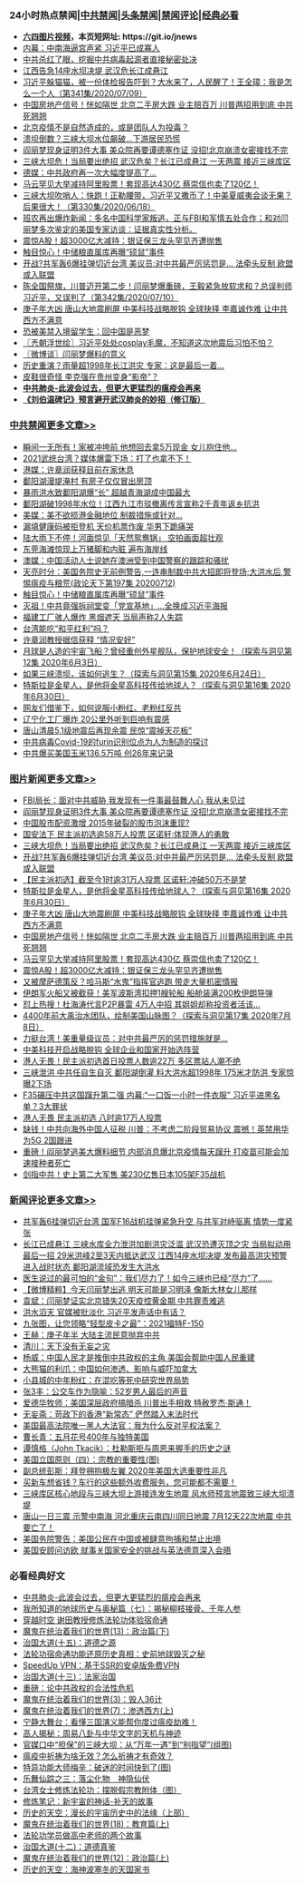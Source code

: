 <div id="tt">
<h3>24小时热点禁闻|<a href="#%E4%B8%AD%E5%85%B1%E7%A6%81%E9%97%BB%E6%9B%B4%E5%A4%9A%E6%96%87%E7%AB%A0">中共禁闻</a>|<a href="#%E5%9B%BE%E7%89%87%E6%96%B0%E9%97%BB%E6%9B%B4%E5%A4%9A%E6%96%87%E7%AB%A0">头条禁闻</a>|<a href="#%E6%96%B0%E9%97%BB%E8%AF%84%E8%AE%BA%E6%9B%B4%E5%A4%9A%E6%96%87%E7%AB%A0">禁闻评论|<a href="#%E5%BF%85%E7%9C%8B%E7%BB%8F%E5%85%B8%E5%A5%BD%E6%96%87">经典必看</a></h3>
<ul>
<li><b><a href="http://d1.bdrive.tk/64.mp4" target="_blank">六四图片视频</a>，本页短网址: https://git.io/jnews</b></li>
<li><a href="https://github.com/fqnews/bnews/blob/master/cbnews/20200712/1359653.md">内幕：中南海逼宫声紧 习近平已成寡人</a></li>
<li><a href="https://github.com/fqnews/bnews/blob/master/cbnews/20200712/1359632.md">中共杀红了眼，挖掘中共病毒起源者直接秘密处决</a></li>
<li><a href="https://github.com/fqnews/bnews/blob/master/cbnews/20200712/1359666.md">江西告急14座水坝决堤 武汉危长江成悬江</a></li>
<li><a href="https://github.com/fqnews/bnews/blob/master/bannedvideo/20200712/1359739.md">习近平躲猫猫，被一份体检报告吓到？大水来了，人民醒了！王全璋：我是怎么一个人（第341集/2020/07/09）</a></li>
<li><a href="https://github.com/fqnews/bnews/blob/master/topimagenews/20200712/1359707.md">中国房地产信号！恍如隔世 北京二手房大跌 业主赔百万 川普两招用到底 中共死翘翘</a></li>
<li><a href="https://github.com/fqnews/bnews/blob/master/cbnews/20200712/1359667.md">北京疫情不是自然造成的，或是团队人为投毒？</a></li>
<li><a href="https://github.com/fqnews/bnews/blob/master/cnnews/20200712/1359695.md">溃坝倒数？三峡大坝水位飙破…下游居民恐慌</a></li>
<li><a href="https://github.com/fqnews/bnews/blob/master/topimagenews/20200713/1359855.md">阎丽梦现身证明3件大事 美众院再要谭德塞作证 没招!北京崩溃女密接找不完</a></li>
<li><a href="https://github.com/fqnews/bnews/blob/master/topimagenews/20200712/1359836.md">三峡大坝危！当局要出绝招 武汉危矣？长江已成悬江 一天两震 接近三峡库区</a></li>
<li><a href="https://github.com/fqnews/bnews/blob/master/cbnews/20200712/1359672.md">德媒：中共政府再一次大幅度提高了... </a></li>
<li><a href="https://github.com/fqnews/bnews/blob/master/topimagenews/20200712/1359679.md">马云罕见大举减持阿里股票！套现高达430亿 蔡崇信也卖了120亿！</a></li>
<li><a href="https://github.com/fqnews/bnews/blob/master/bannedvideo/20200712/1359729.md">三峡大坝吹哨人：快跑！正勒腰带，习近平又撒币了！中美夏威夷会谈无果？后果很大！（第330集/2020/06/18）</a></li>
<li><a href="https://github.com/fqnews/bnews/blob/master/bannedvideo/20200713/1359903.md">班农再出爆炸新闻：多名中国科学家叛逃，正与FBI和军情五处合作；和对闫丽梦多次鉴定的美国专家访谈：证据真实性分析。</a></li>
<li><a href="https://github.com/fqnews/bnews/blob/master/topimagenews/20200712/1359637.md">震惊A股！超3000亿大减持：银证保三龙头罕见齐遭抛售</a></li>
<li><a href="https://github.com/fqnews/bnews/blob/master/cbnews/20200713/1359900.md">触目惊心！中储粮直属库再曝“硕鼠”事件</a></li>
<li><a href="https://github.com/fqnews/bnews/blob/master/topimagenews/20200712/1359808.md">开战?共军轰6爆挂弹切近台湾 美议员:对中共最严厉惩罚是… 法牵头反制 欧盟或入联盟</a></li>
<li><a href="https://github.com/fqnews/bnews/blob/master/bannedvideo/20200712/1359740.md">陈全国祭旗，川普迈开第二步！闫丽梦爆重磅，王毅紧急放软求和？总误判师习近平，又误判了（第342集/2020/07/10）</a></li>
<li><a href="https://github.com/fqnews/bnews/blob/master/topimagenews/20200712/1359718.md">庚子年大凶 唐山大地震刷屏 中美科技战略脱钩 全球抉择 李嘉诚作难 让中共西方不满意</a></li>
<li><a href="https://github.com/fqnews/bnews/blob/master/cnnews/20200712/1359704.md">恐被美禁入境留学生：回中国是恶梦</a></li>
<li><a href="https://github.com/fqnews/bnews/blob/master/ssgc/20200713/1359879.md">〖兲朝浮世绘〗习近平处处cosplay毛魔，不知道这次地震后习怕不怕？</a></li>
<li><a href="https://github.com/fqnews/bnews/blob/master/ssgc/20200712/1359618.md">〖微博谈〗闫丽梦爆料的意义</a></li>
<li><a href="https://github.com/fqnews/bnews/blob/master/cnnews/20200712/1359641.md">历史重演？雨量超1998年长江洪灾 专家：这是最后一着…</a></li>
<li><a href="https://github.com/fqnews/bnews/blob/master/cnnews/20200712/1359655.md">皮鞋很奇怪 李克强在贵州变身“影帝”？</a></li>
<li><b><a href="https://github.com/fqnews/bnews/blob/master/comments/20200211/1275071.md" target="_blank">中共肺炎-此波会过去，但更大更猛烈的瘟疫会再来</a></b></li>
<li><b><a href="https://github.com/fqnews/bnews/blob/master/comments/20200207/1272816.md" target="_blank">《刘伯温碑记》预言避开武汉肺炎的妙招（修订版）</a></b></li>
</ul>
</div>

<div class="catlist">
<h3><a href="https://github.com/fqnews/bnews/blob/master/cbnews/" target="_blank">中共禁闻</a><span><a href="https://github.com/fqnews/bnews/blob/master/cbnews/" target="_blank" rel="nofollow">更多文章>></a></span></h3>
<ul>
<li><a href="https://github.com/fqnews/bnews/blob/master/cbnews/20200713/1360019.md" target="_blank">瞬间一无所有！家被冲垮前 他想回去拿5万现金 女儿抱住他…</a></li>
<li><a href="https://github.com/fqnews/bnews/blob/master/cbnews/20200713/1360009.md" target="_blank">2021武统台湾？媒体爆雷下场：打了也拿不下！</a></li>
<li><a href="https://github.com/fqnews/bnews/blob/master/cbnews/20200713/1359989.md" target="_blank">港媒：许章润获释目前在家休息</a></li>
<li><a href="https://github.com/fqnews/bnews/blob/master/cbnews/20200713/1359988.md" target="_blank">鄱阳湖漫堤淹村 有房子仅仅冒出房顶</a></li>
<li><a href="https://github.com/fqnews/bnews/blob/master/cbnews/20200713/1359987.md" target="_blank">暴雨洪水致鄱阳湖爆“长” 超越青海湖成中国最大</a></li>
<li><a href="https://github.com/fqnews/bnews/blob/master/cbnews/20200713/1359946.md" target="_blank">鄱阳湖破1998年水位！江西九江市驳撤离传言宣称2千青年返乡抗洪</a></li>
<li><a href="https://github.com/fqnews/bnews/blob/master/cbnews/20200713/1359942.md" target="_blank">美媒：美不欲损港金融地位 制裁措施或针对&#8230;</a></li>
<li><a href="https://github.com/fqnews/bnews/blob/master/cbnews/20200713/1359941.md" target="_blank">漏填健康码被拒登机 天价机票作废 华男下跪痛哭</a></li>
<li><a href="https://github.com/fqnews/bnews/blob/master/cbnews/20200713/1359940.md" target="_blank">陆大雨下不停！河面惊见「天然鸳鸯锅」 空拍画面超壮观</a></li>
<li><a href="https://github.com/fqnews/bnews/blob/master/cbnews/20200713/1359939.md" target="_blank">东莞海滩惊现上万猪脚和内脏 遍布海岸线</a></li>
<li><a href="https://github.com/fqnews/bnews/blob/master/cbnews/20200713/1359924.md" target="_blank">澳媒：中国活动人士说她在澳洲受到中国警察的跟踪和骚扰</a></li>
<li><a href="https://github.com/fqnews/bnews/blob/master/cbnews/20200713/1359921.md" target="_blank">天亮时分：美国务院史无前例警告,一连串制裁中共大招即将登场;大洪水后,警惕瘟疫与粮荒(政论天下第197集 20200712)</a></li>
<li><a href="https://github.com/fqnews/bnews/blob/master/cbnews/20200713/1359900.md" target="_blank">触目惊心！中储粮直属库再曝“硕鼠”事件</a></li>
<li><a href="https://github.com/fqnews/bnews/blob/master/cbnews/20200713/1359874.md" target="_blank">灭祖！中共竟强拆祠堂变「党宣基地」…全换成习近平海报</a></li>
<li><a href="https://github.com/fqnews/bnews/blob/master/cbnews/20200713/1359873.md" target="_blank">福建工厂骇人爆炸 黑烟遮天 当局声称2人失踪</a></li>
<li><a href="https://github.com/fqnews/bnews/blob/master/cbnews/20200712/1359819.md" target="_blank">台湾能吃“和平红利”吗？</a></li>
<li><a href="https://github.com/fqnews/bnews/blob/master/cbnews/20200712/1359812.md" target="_blank">许章润教授据信获释 “情况安好”</a></li>
<li><a href="https://github.com/fqnews/bnews/blob/master/comments/20200712/1359456.md" target="_blank">月球是人造的宇宙飞船？曾经重创外星舰队，保护地球安全！（探索与洞见第12集 2020年6月3日）</a></li>
<li><a href="https://github.com/fqnews/bnews/blob/master/cbnews/20200712/1359459.md" target="_blank">如果三峡溃坝，该如何逃生？（探索与洞见第15集 2020年6月24日）</a></li>
<li><a href="https://github.com/fqnews/bnews/blob/master/comments/20200712/1359460.md" target="_blank">特斯拉是金星人，是他将金星高科技传给地球人？（探索与洞见第16集 2020年6月30日）</a></li>
<li><a href="https://github.com/fqnews/bnews/blob/master/comments/20200712/1359630.md" target="_blank">网友们借鉴下，如何说服小粉红、老粉红反共</a></li>
<li><a href="https://github.com/fqnews/bnews/blob/master/cbnews/20200712/1359698.md" target="_blank">辽宁化工厂爆炸 20公里外听到巨响有震感</a></li>
<li><a href="https://github.com/fqnews/bnews/blob/master/cbnews/20200712/1359710.md" target="_blank">唐山清晨5.1级地震后再现余震 民惊“震掉天花板”</a></li>
<li><a href="https://github.com/fqnews/bnews/blob/master/cbnews/20200712/1359691.md" target="_blank">中共病毒Covid-19的furin识别位点为人为制造的探讨</a></li>
<li><a href="https://github.com/fqnews/bnews/blob/master/cbnews/20200712/1359689.md" target="_blank">中共爆买美国玉米136.5万吨 创26年来记录</a></li>

</ul>
</div>
<div class="catlist">
<h3><a href="https://github.com/fqnews/bnews/blob/master/topimagenews/" target="_blank">图片新闻</a><span><a href="https://github.com/fqnews/bnews/blob/master/topimagenews/" target="_blank" rel="nofollow">更多文章>></a></span></h3>
<ul>
<li><a href="https://github.com/fqnews/bnews/blob/master/topimagenews/20200713/1359986.md" target="_blank">FBI局长：面对中共威胁 我发现有一件事最鼓舞人心 我从未见过</a></li>
<li><a href="https://github.com/fqnews/bnews/blob/master/topimagenews/20200713/1359855.md" target="_blank">阎丽梦现身证明3件大事 美众院再要谭德塞作证 没招!北京崩溃女密接找不完</a></li>
<li><a href="https://github.com/fqnews/bnews/blob/master/topimagenews/20200713/1359852.md" target="_blank">中国股市配资激增 2015年破裂的股市泡沫重现?</a></li>
<li><a href="https://github.com/fqnews/bnews/blob/master/topimagenews/20200712/1359843.md" target="_blank">国安法下 民主派初选逾58万人投票 区诺轩∶体现港人的勇敢</a></li>
<li><a href="https://github.com/fqnews/bnews/blob/master/topimagenews/20200712/1359836.md" target="_blank">三峡大坝危！当局要出绝招 武汉危矣？长江已成悬江 一天两震 接近三峡库区</a></li>
<li><a href="https://github.com/fqnews/bnews/blob/master/topimagenews/20200712/1359808.md" target="_blank">开战?共军轰6爆挂弹切近台湾 美议员:对中共最严厉惩罚是… 法牵头反制 欧盟或入联盟</a></li>
<li><a href="https://github.com/fqnews/bnews/blob/master/topimagenews/20200712/1359746.md" target="_blank">【民主派初选】截至今1时逾31万人投票 区诺轩:冲破50万不是梦</a></li>
<li><a href="https://github.com/fqnews/bnews/blob/master/comments/20200712/1359460.md" target="_blank">特斯拉是金星人，是他将金星高科技传给地球人？（探索与洞见第16集 2020年6月30日）</a></li>
<li><a href="https://github.com/fqnews/bnews/blob/master/topimagenews/20200712/1359718.md" target="_blank">庚子年大凶 唐山大地震刷屏 中美科技战略脱钩 全球抉择 李嘉诚作难 让中共西方不满意</a></li>
<li><a href="https://github.com/fqnews/bnews/blob/master/topimagenews/20200712/1359707.md" target="_blank">中国房地产信号！恍如隔世 北京二手房大跌 业主赔百万 川普两招用到底 中共死翘翘</a></li>
<li><a href="https://github.com/fqnews/bnews/blob/master/topimagenews/20200712/1359679.md" target="_blank">马云罕见大举减持阿里股票！套现高达430亿 蔡崇信也卖了120亿！</a></li>
<li><a href="https://github.com/fqnews/bnews/blob/master/topimagenews/20200712/1359637.md" target="_blank">震惊A股！超3000亿大减持：银证保三龙头罕见齐遭抛售</a></li>
<li><a href="https://github.com/fqnews/bnews/blob/master/topimagenews/20200712/1359598.md" target="_blank">又被摩萨德策反？哈马斯“水鬼”指挥官逃跑 带走大量机密情报</a></li>
<li><a href="https://github.com/fqnews/bnews/blob/master/topimagenews/20200712/1359597.md" target="_blank">伊朗军火船又被截获！美军波斯湾扣押1艘轮船 船舱装满200枚伊朗导弹</a></li>
<li><a href="https://github.com/fqnews/bnews/blob/master/topimagenews/20200712/1359572.md" target="_blank">怼上热搜！杜海涛代言P2P暴雷 4万人中招 其姐姐却称投资者活该…</a></li>
<li><a href="https://github.com/fqnews/bnews/blob/master/comments/20200712/1359461.md" target="_blank">4400年前大禹治水团队，绘制美国山脉图？（探索与洞见第17集 2020年7月8日）</a></li>
<li><a href="https://github.com/fqnews/bnews/blob/master/topimagenews/20200712/1359465.md" target="_blank">力挺台湾！美重量级议员：对中共最严厉的惩罚措施就是&#8230;</a></li>
<li><a href="https://github.com/fqnews/bnews/blob/master/topimagenews/20200712/1359376.md" target="_blank">中美科技开启战略脱钩 全球企业和国家开始选阵营</a></li>
<li><a href="https://github.com/fqnews/bnews/blob/master/topimagenews/20200711/1359354.md" target="_blank">港人无畏！民主派初选首日投票人数逾22万 多区票站人潮不绝</a></li>
<li><a href="https://github.com/fqnews/bnews/blob/master/topimagenews/20200711/1359353.md" target="_blank">三峡泄洪 中共任自生自灭 鄱阳湖倒灌 料大洪水超1998年 175米才防洪 专家惊曝2下场</a></li>
<li><a href="https://github.com/fqnews/bnews/blob/master/topimagenews/20200711/1359315.md" target="_blank">F35碾压中共这国蹿升第二强 内幕:“一口饭一小时一件衣服” 习近平进黑名单？3大罪状</a></li>
<li><a href="https://github.com/fqnews/bnews/blob/master/topimagenews/20200711/1359312.md" target="_blank">港人无畏 民主派初选 八时逾17万人投票</a></li>
<li><a href="https://github.com/fqnews/bnews/blob/master/topimagenews/20200711/1359287.md" target="_blank">缺钱！中共向海外中国人征税 川普：不考虑二阶段贸易协议 震撼！英禁用华为5G 2国跟进</a></li>
<li><a href="https://github.com/fqnews/bnews/blob/master/topimagenews/20200711/1359246.md" target="_blank">重磅！阎丽梦逃美大爆料细节 内部消息爆北京疫情每天蹿升 打疫苗可能会加速接种者死亡</a></li>
<li><a href="https://github.com/fqnews/bnews/blob/master/topimagenews/20200711/1359035.md" target="_blank">剑指中共！史上第二大军售 美230亿售日本105架F35战机</a></li>

</ul>
</div>
<div class="catlist">
<h3><a href="https://github.com/fqnews/bnews/blob/master/comments/" target="_blank">新闻评论</a><span><a href="https://github.com/fqnews/bnews/blob/master/comments/" target="_blank" rel="nofollow">更多文章>></a></span></h3>
<ul>
<li><a href="https://github.com/fqnews/bnews/blob/master/comments/20200713/1360016.md" target="_blank">共军轰6挂弹切近台湾 国军F16战机挂弹紧急升空 与共军对峙驱离 情势一度紧张</a></li>
<li><a href="https://github.com/fqnews/bnews/blob/master/comments/20200713/1360008.md" target="_blank">长江已成悬江 三峡水库全力泄洪加剧洪灾泛滥 武汉恐遭灭顶之灾 当局拟动用最后一招 29米洪峰2至3天内抵达武汉 江西14座水坝决堤 发布最高洪灾预警 进入战时状态 鄱阳湖流域恐发生大洪水</a></li>
<li><a href="https://github.com/fqnews/bnews/blob/master/comments/20200713/1359998.md" target="_blank">医生说过的最可怕的“金句”：我们尽力了！如今三峡也已经“尽力”了……</a></li>
<li><a href="https://github.com/fqnews/bnews/blob/master/comments/20200713/1359997.md" target="_blank">【微博精粹】今天闫丽梦出逃 明天可能是习明泽 像斯大林女儿那样</a></li>
<li><a href="https://github.com/fqnews/bnews/blob/master/comments/20200713/1359996.md" target="_blank">袁斌：闫丽梦证实北京错失20天疫控黄金期 中共罪责难逃</a></li>
<li><a href="https://github.com/fqnews/bnews/blob/master/comments/20200713/1359994.md" target="_blank">洪水滔天 官媒被批淡化 习近平发声话中有话？</a></li>
<li><a href="https://github.com/fqnews/bnews/blob/master/comments/20200713/1359993.md" target="_blank">九张图，让您领略“轻型皮卡之最”：2021福特F-150</a></li>
<li><a href="https://github.com/fqnews/bnews/blob/master/comments/20200713/1359973.md" target="_blank">王赫：庚子年半 大陆主流民意抛弃中共</a></li>
<li><a href="https://github.com/fqnews/bnews/blob/master/comments/20200713/1359972.md" target="_blank">清川：天下没有无妄之灾</a></li>
<li><a href="https://github.com/fqnews/bnews/blob/master/comments/20200713/1359956.md" target="_blank">杨威：中国人民才是推倒中共政权的主角 美国会帮助中国人民重建</a></li>
<li><a href="https://github.com/fqnews/bnews/blob/master/comments/20200713/1359955.md" target="_blank">大熊猫的利爪：中国如何渗透、影响与威吓加拿大</a></li>
<li><a href="https://github.com/fqnews/bnews/blob/master/comments/20200713/1359949.md" target="_blank">小县城的中年粉红：在混吃等死中研究世界局势</a></li>
<li><a href="https://github.com/fqnews/bnews/blob/master/comments/20200713/1359948.md" target="_blank">张3丰：公交车作为隐喻：52岁男人最后的声音</a></li>
<li><a href="https://github.com/fqnews/bnews/blob/master/comments/20200713/1359944.md" target="_blank">爱德华牧师：美国深层政府搞暗杀 川普出手相救 特赦罗杰·斯通！</a></li>
<li><a href="https://github.com/fqnews/bnews/blob/master/comments/20200713/1359934.md" target="_blank">无妄斋：苛政下的香港“新常态” 俨然踏入末法时代</a></li>
<li><a href="https://github.com/fqnews/bnews/blob/master/comments/20200713/1359928.md" target="_blank">美国最高法院唯一黑人大法官：我为什么反对平权法案？</a></li>
<li><a href="https://github.com/fqnews/bnews/blob/master/comments/20200713/1359796.md" target="_blank">曹长青：五月花号400年与独特美国</a></li>
<li><a href="https://github.com/fqnews/bnews/blob/master/comments/20200713/1359798.md" target="_blank">谭慎格（John Tkacik）：杜勒斯拒与周恩来握手的历史之谜</a></li>
<li><a href="https://github.com/fqnews/bnews/blob/master/comments/20200713/1359920.md" target="_blank">美国立国原则（四）：宗教的重要性(图)</a></li>
<li><a href="https://github.com/fqnews/bnews/blob/master/comments/20200713/1359914.md" target="_blank">副总统彭斯：拜登拥抱极左翼 2020年美国大选重要性非凡</a></li>
<li><a href="https://github.com/fqnews/bnews/blob/master/comments/20200713/1359905.md" target="_blank">买新车想省钱？车行的这些额外收费服务，您可能都不需要！</a></li>
<li><a href="https://github.com/fqnews/bnews/blob/master/comments/20200713/1359894.md" target="_blank">三峡库区核心地段与三峡大坝上游接连发生地震 风水师预言地震致三峡大坝溃堤</a></li>
<li><a href="https://github.com/fqnews/bnews/blob/master/comments/20200713/1359891.md" target="_blank">唐山一日三震 示警中南海 河北重庆云南四川同日地震 7月12天22次地震 中共要亡了！</a></li>
<li><a href="https://github.com/fqnews/bnews/blob/master/comments/20200713/1359890.md" target="_blank">美国务院警告：美国公民在中国或被肆意拘捕和禁止出境</a></li>
<li><a href="https://github.com/fqnews/bnews/blob/master/comments/20200713/1359887.md" target="_blank">美国安顾问访欧 就事关国家安全的挑战与英法德意深入会晤</a></li>

</ul>
</div>

<div class="catlist">
<h3>必看经典好文</h3>
<ul>
<li><a href="https://github.com/fqnews/bnews/blob/master/comments/20200211/1275071.md" target="_blank">中共肺炎-此波会过去，但更大更猛烈的瘟疫会再来</a></li>
<li><a href="https://github.com/fqnews/bnews/blob/master/topimagenews/20171210/868397.md" target="_blank">我所知道的地球历史与奥秘篇（七）：揭秘柳枝接骨、千年人参</a></li>
<li><a href="https://github.com/fqnews/bnews/blob/master/comments/20200511/1322384.md" target="_blank">穿越时空 谢田教授修炼法轮功体验宿命通</a></li>
<li><a href="https://github.com/fqnews/bnews/blob/master/topimagenews/20180602/951960.md" target="_blank">魔鬼在统治着我们的世界(13)：政治篇(下)</a></li>
<li><a href="https://github.com/fqnews/bnews/blob/master/topimagenews/20180322/917868.md" target="_blank">治国大道(十五)：道德之源</a></li>
<li><a href="https://github.com/fqnews/bnews/blob/master/tculture/20121025/73069.md" target="_blank">法轮功宿命通功能还原历史真相：史前地球毁灭之秘</a></li>
<li><a href="https://github.com/fqnews/bnews/blob/master/cbnews/20191226/1241739.md" target="_blank">SpeedUp VPN：基于SSR的安卓版免费VPN</a></li>
<li><a href="https://github.com/fqnews/bnews/blob/master/cbnews/20180319/916654.md" target="_blank">治国大道(十三)：法家治国</a></li>
<li><a href="https://github.com/fqnews/bnews/blob/master/comments/20200705/783271.md" target="_blank">重磅：论中共政权的合法性危机</a></li>
<li><a href="https://github.com/fqnews/bnews/blob/master/topimagenews/20180521/945342.md" target="_blank">魔鬼在统治着我们的世界(3)：毁人36计</a></li>
<li><a href="https://github.com/fqnews/bnews/blob/master/topimagenews/20180527/948369.md" target="_blank">魔鬼在统治着我们的世界(7)：渗透西方(上)</a></li>
<li><a href="https://github.com/fqnews/bnews/blob/master/comments/20200527/1273654.md" target="_blank">宁静大舞台：看懂三国演义能帮你度过瘟疫劫难！</a></li>
<li><a href="https://github.com/fqnews/bnews/blob/master/aomi/history/20170924/831575.md" target="_blank">高人揭秘：周易八卦与中华文字的天机与神迹</a></li>
<li><a href="https://github.com/fqnews/bnews/blob/master/cbnews/20200624/1349641.md" target="_blank">官媒口中“担保”的三峡大坝：从“万年一遇”到“别指望”(组图)</a></li>
<li><a href="https://github.com/fqnews/bnews/blob/master/comments/20200502/1322275.md" target="_blank">瘟疫中祈祷为啥无效？怎么祈祷才有奇效？</a></li>
<li><a href="https://github.com/fqnews/bnews/blob/master/ccpdope/20200703/1355002.md" target="_blank">特异功能大师梅辛：破迷的时间快到了(图)</a></li>
<li><a href="https://github.com/fqnews/bnews/blob/master/tculture/20190101/1056889.md" target="_blank">乐舞仙踪之三：落尘化物　神隐仙伏</a></li>
<li><a href="https://github.com/fqnews/bnews/blob/master/cbnews/20200610/1342772.md" target="_blank">台湾女士修炼法轮功：摆脱假宗教附体（图）</a></li>
<li><a href="https://github.com/fqnews/bnews/blob/master/comments/20190418/1115565.md" target="_blank">修炼笔记：新宇宙的神话-补天的故事</a></li>
<li><a href="https://github.com/fqnews/bnews/blob/master/tculture/20121025/73065.md" target="_blank">历史的天空：漫长的宇宙历史中的法缘（上部）</a></li>
<li><a href="https://github.com/fqnews/bnews/blob/master/topimagenews/20180701/965109.md" target="_blank">魔鬼在统治着我们的世界(18)：教育篇(上)</a></li>
<li><a href="https://github.com/fqnews/bnews/blob/master/comments/20200629/1352533.md" target="_blank">法轮功学员做高中老师的两个故事</a></li>
<li><a href="https://github.com/fqnews/bnews/blob/master/cbnews/20180318/916241.md" target="_blank">治国大道(十二)：道德真鉴</a></li>
<li><a href="https://github.com/fqnews/bnews/blob/master/topimagenews/20180601/951286.md" target="_blank">魔鬼在统治着我们的世界(12)：政治篇(上)</a></li>
<li><a href="https://github.com/fqnews/bnews/blob/master/tculture/xiulian/20170318/732480.md" target="_blank">历史的天空：海神波塞冬的天国家书</a></li>

</ul>
</div>